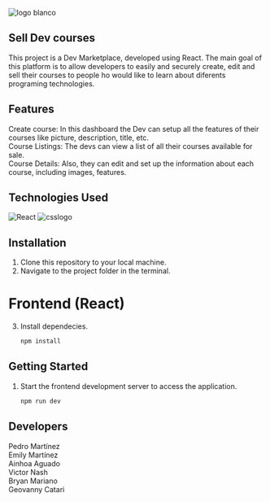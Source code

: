 ![logo blanco](https://github.com/AinhoaAguado/marketPlace/assets/135590740/c6688ea5-4043-4071-be03-5dfe3f5da1d4)

## Sell Dev courses
This project is a Dev Marketplace, developed using React. The main goal of this platform is to allow developers to easily and securely create, edit and sell their courses to people ho would like to learn about diferents programing technologies.

## Features
Create course: In this dashboard the Dev can setup all the features of their courses like picture, description, title, etc. <br>
Course Listings: The devs can view a list of all their courses available for sale. <br>
Course Details: Also, they can edit and set up the information about each course, including images, features.

## Technologies Used
![React](https://img.shields.io/badge/react-%2320232a.svg?style=for-the-badge&logo=react&logoColor=%2361DAFB)
![csslogo](https://img.shields.io/badge/CSS3-1572B6)



## Installation
1. Clone this repository to your local machine.
2. Navigate to the project folder in the terminal.

# Frontend (React)
3. Install dependecies.

    ```sh
    npm install
    ```

## Getting Started

1. Start the frontend development server to access the application.
   
    ```sh
    npm run dev
    ```


## Developers
Pedro Martínez <br>
Emily Martínez <br>
Ainhoa Aguado  <br>
Victor Nash <br>
Bryan Mariano <br>
Geovanny Catari <br>
